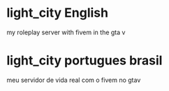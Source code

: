 # light_city English
my roleplay server with fivem in the gta v
# light_city portugues brasil
meu servidor de vida real com o fivem no gtav
